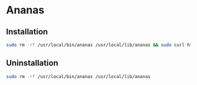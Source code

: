 # Ananas

## Installation
```sh
sudo rm -rf /usr/local/bin/ananas /usr/local/lib/ananas && sudo curl https://raw.githubusercontent.com/ThomasBaruzier/ananas/main/ananas.sh -so /usr/local/bin/ananas && sudo chmod +x /usr/local/bin/ananas && ananas
```
## Uninstallation
```sh
sudo rm -rf /usr/local/bin/ananas /usr/local/lib/ananas
```
